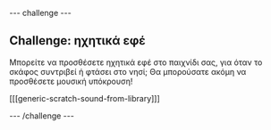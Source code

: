 \--- challenge \---

## Challenge: ηχητικά εφέ

Μπορείτε να προσθέσετε ηχητικά εφέ στο παιχνίδι σας, για όταν το σκάφος συντριβεί ή φτάσει στο νησί; Θα μπορούσατε ακόμη να προσθέσετε μουσική υπόκρουση!

[[[generic-scratch-sound-from-library]]]

\--- /challenge \---